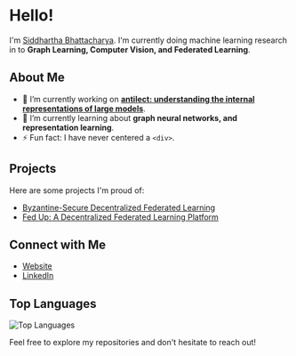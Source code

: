 # Hello!

I'm <u>Siddhartha Bhattacharya</u>. I'm currently doing machine learning research in to **Graph Learning, Computer Vision, and Federated Learning**.

## About Me

- 🔭 I’m currently working on **[antilect: understanding the internal representations of large models](https://github.com/sidb70/gmn)**.
- 🌱 I’m currently learning about **graph neural networks, and representation learning**.
- ⚡ Fun fact: I have never centered a `<div>`.

## Projects

Here are some projects I'm proud of:

- [Byzantine-Secure Decentralized Federated Learning](https://github.com/sidb70/DFL-Secure-Aggregation)
- [Fed Up: A Decentralized Federated Learning Platform](https://github.com/sidb70/SpartaHackFed)

## Connect with Me

- [Website](https://sid-bhat.notion.site/Siddhartha-Bhattacharya-4e5d6782cc474f08842b3ea75c5ecefe?pvs=4)
- [LinkedIn](https://www.linkedin.com/in/sid-bhat/)

## Top Languages

![Top Languages](https://github-readme-stats.vercel.app/api/top-langs/?username=sidb70&layout=compact)

Feel free to explore my repositories and don't hesitate to reach out!

